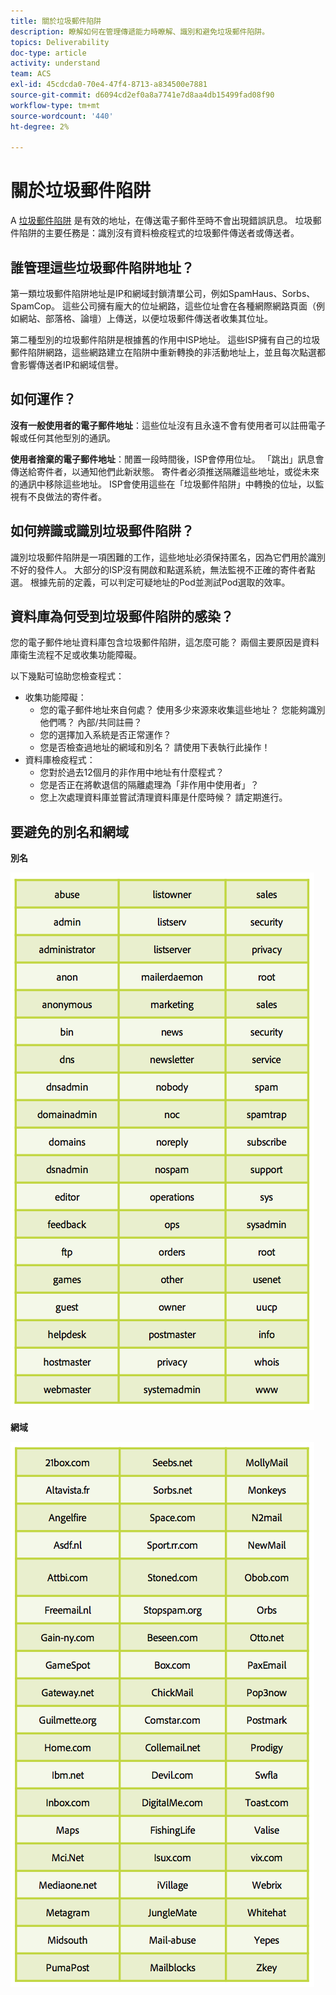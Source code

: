 ```yaml
---
title: 關於垃圾郵件陷阱
description: 瞭解如何在管理傳遞能力時瞭解、識別和避免垃圾郵件陷阱。
topics: Deliverability
doc-type: article
activity: understand
team: ACS
exl-id: 45cdcda0-70e4-47f4-8713-a834500e7881
source-git-commit: d6094cd2ef0a8a7741e7d8aa4db15499fad08f90
workflow-type: tm+mt
source-wordcount: '440'
ht-degree: 2%

---
```


# 關於垃圾郵件陷阱

A [垃圾郵件陷阱](/help/metrics/spam-traps.md) 是有效的地址，在傳送電子郵件至時不會出現錯誤訊息。 垃圾郵件陷阱的主要任務是：識別沒有資料檢疫程式的垃圾郵件傳送者或傳送者。

## 誰管理這些垃圾郵件陷阱地址？

第一類垃圾郵件陷阱地址是IP和網域封鎖清單公司，例如SpamHaus、Sorbs、SpamCop。 這些公司擁有龐大的位址網路，這些位址會在各種網際網路頁面（例如網站、部落格、論壇）上傳送，以便垃圾郵件傳送者收集其位址。

第二種型別的垃圾郵件陷阱是根據舊的作用中ISP地址。 這些ISP擁有自己的垃圾郵件陷阱網路，這些網路建立在陷阱中重新轉換的非活動地址上，並且每次點選都會影響傳送者IP和網域信譽。

## 如何運作？

**沒有一般使用者的電子郵件地址**：這些位址沒有且永遠不會有使用者可以註冊電子報或任何其他型別的通訊。

**使用者捨棄的電子郵件地址**：閒置一段時間後，ISP會停用位址。 「跳出」訊息會傳送給寄件者，以通知他們此新狀態。 寄件者必須推送隔離這些地址，或從未來的通訊中移除這些地址。 ISP會使用這些在「垃圾郵件陷阱」中轉換的位址，以監視有不良做法的寄件者。

## 如何辨識或識別垃圾郵件陷阱？

識別垃圾郵件陷阱是一項困難的工作，這些地址必須保持匿名，因為它們用於識別不好的發件人。 大部分的ISP沒有開啟和點選系統，無法監視不正確的寄件者點選。 根據先前的定義，可以判定可疑地址的Pod並測試Pod選取的效率。

## 資料庫為何受到垃圾郵件陷阱的感染？

您的電子郵件地址資料庫包含垃圾郵件陷阱，這怎麼可能？ 兩個主要原因是資料庫衛生流程不足或收集功能障礙。

以下幾點可協助您檢查程式：

* 收集功能障礙：
   * 您的電子郵件地址來自何處？ 使用多少來源來收集這些地址？ 您能夠識別他們嗎？ 內部/共同註冊？
   * 您的選擇加入系統是否正常運作？
   * 您是否檢查過地址的網域和別名？ 請使用下表執行此操作！
* 資料庫檢疫程式：
   * 您對於過去12個月的非作用中地址有什麼程式？
   * 您是否正在將軟退信的隔離處理為「非作用中使用者」？
   * 您上次處理資料庫並嘗試清理資料庫是什麼時候？ 請定期進行。

## 要避免的別名和網域

**別名**

![](../../help/assets/aliases.png)

**網域**

![](../../help/assets/domains.png)
